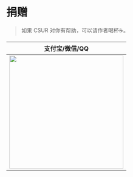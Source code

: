 # 捐赠

> 如果 CSUR 对你有帮助，可以请作者喝杯☕️。

| 支付宝/微信/QQ  |
| :------------: |
| <img src="https://i.loli.net/2019/12/20/5ZBuakxyinLsz42.jpg" width="300"/>  |
